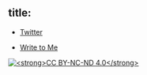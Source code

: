 title: 
---
* [Twitter](https://twitter.com/yanzhiao)

* <a href="mailto:jack@caute.net" target="_blank">Write to Me</a>

<a href="https://creativecommons.org/licenses/by-nc-nd/4.0/" target="_blank"><img src="https://licensebuttons.net/l/by-nc-nd/3.0/88x31.png" alt="<strong>CC BY-NC-ND 4.0</strong>"></a><br>